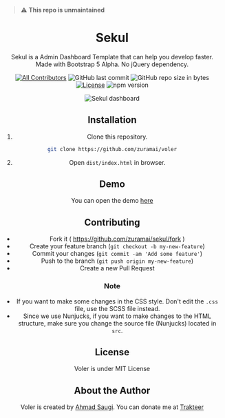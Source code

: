 
> :warning: **This repo is unmaintained**
<h1 align="center">Sekul</h1>
<div align="center">
  Sekul is a Admin Dashboard Template that can help you develop faster. Made with Bootstrap 5 Alpha. No jQuery dependency.
</div>
<span align="center">

[![All Contributors](https://img.shields.io/badge/all_contributors-1-green.svg?style=flat-square)](#contributors-)
![GitHub last commit](https://img.shields.io/github/last-commit/zuramai/sekul.svg)
![GitHub repo size in bytes](https://img.shields.io/github/repo-size/badges/shields.svg)
[![License](https://img.shields.io/github/license/zuramai/sekul.svg)](LICENSE)
![npm version](https://badge.fury.io/js/yarn.svg)
</span>

![Sekul dashboard](https://github.com/zuramai/sekul/blob/master/screenshot.png?raw=true)

## Installation
1. Clone this repository.
```bash
git clone https://github.com/zuramai/voler
```
2. Open ```dist/index.html``` in browser.

## Demo
You can open the demo <a href="#" target="_blank">here</a>

## Contributing

- Fork it ( https://github.com/zuramai/sekul/fork )
- Create your feature branch (`git checkout -b my-new-feature`)
- Commit your changes (`git commit -am 'Add some feature'`)
- Push to the branch (`git push origin my-new-feature`)
- Create a new Pull Request

### Note
- If you want to make some changes in the CSS style. Don't edit the `.css` file, use the SCSS file instead.
- Since we use Nunjucks, if you want to make changes to the HTML structure, make sure you change the source file (Nunjucks) located in `src`.

## License
Voler is under MIT License

## About the Author
Voler is created by <a href="http://ahmadsaugi.com">Ahmad Saugi</a>. You can donate me at <a href="https://trakteer.id/ahmad-saugi">Trakteer</a>


